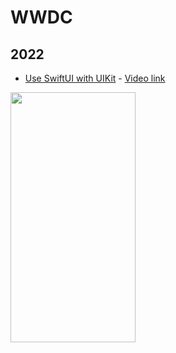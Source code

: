 # WWDC

## 2022

 - [Use SwiftUI with UIKit]() - [Video link](https://developer.apple.com/videos/play/wwdc2022/10072/)

<img src="https://user-images.githubusercontent.com/47676921/177910819-fc242627-50aa-4013-88de-b8c39001e723.gif"  width="200" height="400">
